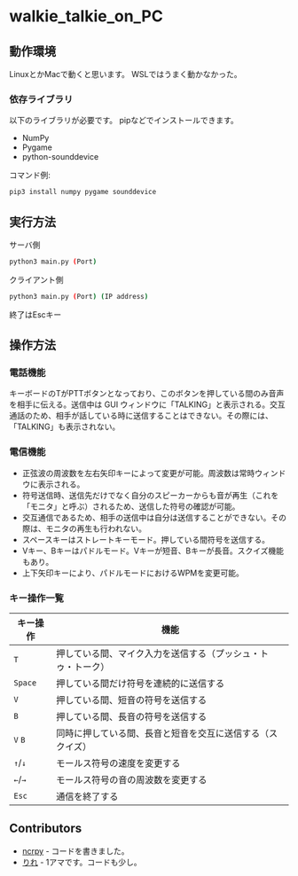 # walkie_talkie_on_PC

## 動作環境
LinuxとかMacで動くと思います。
WSLではうまく動かなかった。

### 依存ライブラリ

以下のライブラリが必要です。
pipなどでインストールできます。

- NumPy
- Pygame
- python-sounddevice

コマンド例:
```bash
pip3 install numpy pygame sounddevice
```

## 実行方法

サーバ側
```bash
python3 main.py (Port)
```
クライアント側
```bash
python3 main.py (Port) (IP address)
```
終了はEscキー

## 操作方法

### 電話機能

キーボードのTがPTTボタンとなっており、このボタンを押している間のみ音声を相手に伝える。送信中は GUI ウィンドウに「TALKING」と表示される。交互通話のため、相手が話している時に送信することはできない。その際には、「TALKING」も表示されない。

### 電信機能

- 正弦波の周波数を左右矢印キーによって変更が可能。周波数は常時ウィンドウに表示される。
- 符号送信時、送信先だけでなく自分のスピーカーからも音が再生（これを「モニタ」と呼ぶ）されるため、送信した符号の確認が可能。
- 交互通信であるため、相手の送信中は自分は送信することができない。その際は、モニタの再生も行われない。
- スペースキーはストレートキーモード。押している間符号を送信する。
- Vキー、Bキーはパドルモード。Vキーが短音、Bキーが長音。スクイズ機能もあり。
- 上下矢印キーにより、パドルモードにおけるWPMを変更可能。

### キー操作一覧

| キー操作 | 機能 |
| --- | ---|
| `T` | 押している間、マイク入力を送信する（プッシュ・トゥ・トーク） |
| `Space` | 押している間だけ符号を連続的に送信する |
| `V` | 押している間、短音の符号を送信する |
| `B` | 押している間、長音の符号を送信する |
| `V` `B` | 同時に押している間、長音と短音を交互に送信する（スクイズ） |
| `↑`/`↓` | モールス符号の速度を変更する |
| `←`/`→` | モールス符号の音の周波数を変更する |
| `Esc` | 通信を終了する |

## Contributors

- [ncrpy](https://twitter.com/ncrpy) - コードを書きました。
- [りれ](https://twitter.com/rire_07) - 1アマです。コードも少し。
